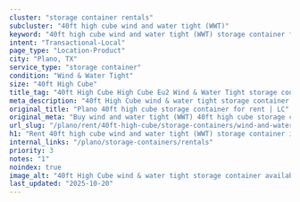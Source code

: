 ```yaml
---
cluster: "storage container rentals"
subcluster: "40ft high cube wind and water tight (WWT)"
keyword: "40ft high cube wind and water tight (WWT) storage container for rent Plano, TX"
intent: "Transactional-Local"
page_type: "Location-Product"
city: "Plano, TX"
service_type: "storage container"
condition: "Wind & Water Tight"
size: "40ft High Cube"
title_tag: "40ft High Cube High Cube Eu2 Wind & Water Tight storage container Sales in Plano | LC Container"
meta_description: "40ft High Cube wind & water tight storage container sales in Plano. High cube containers with extra height. Fast delivery, competitive pricing. Serving storage containers area. Quote ID: YV1. Call (214) 524-4168 for your free quote today."
original_title: "Plano 40ft high cube storage container for rent | LC"
original_meta: "Buy wind and water tight (WWT) 40ft high cube storage container rent with local delivery in Plano, TX. LC Container — local Since 2003. Request a fast quote today."
url_slug: "/plano/rent/40ft-high-cube/storage-containers/wind-and-water-tight-wwt"
h1: "Rent 40ft high cube wind and water tight (WWT) storage container in Plano"
internal_links: "/plano/storage-containers/rentals"
priority: 3
notes: "1"
noindex: true
image_alt: "40ft High Cube wind & water tight storage container available for delivery in Plano"
last_updated: "2025-10-20"
---
```


<!-- TODO: Add unique city/inventory copy, images, and internal links here. -->
